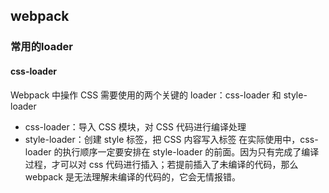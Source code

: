 ## webpack

### 常用的loader
#### css-loader
Webpack 中操作 CSS 需要使用的两个关键的 loader：css-loader 和 style-loader
* css-loader：导入 CSS 模块，对 CSS 代码进行编译处理
* style-loader：创建 style 标签，把 CSS 内容写入标签
在实际使用中，css-loader 的执行顺序一定要安排在 style-loader 的前面。因为只有完成了编译过程，才可以对 css 代码进行插入；若提前插入了未编译的代码，那么 webpack 是无法理解未编译的代码的，它会无情报错。